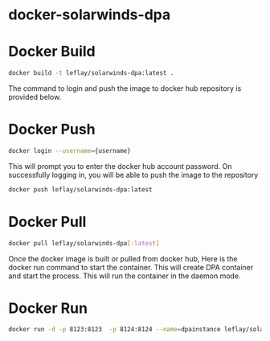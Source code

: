 # docker-solarwinds-dpa

# Docker Build

```sh
docker build -t leflay/solarwinds-dpa:latest .
```
The command to login and push the image to docker hub repository is provided below.

# Docker Push 
```sh
docker login --username={username}
```
This will prompt you to enter the docker hub account password. On successfully logging in, you will be able to push the image to the repository 

```sh
docker push leflay/solarwinds-dpa:latest 
```

# Docker Pull 
```sh
docker pull leflay/solarwinds-dpa[:latest]
```
 
Once the docker image is built or pulled from docker hub, Here is the docker run command to start the container. This will create DPA container and start the process. This will run the container in the daemon mode.

# Docker Run

```sh
docker run -d -p 8123:8123  -p 8124:8124 --name=dpainstance leflay/solarwinds-dpa:latest
```